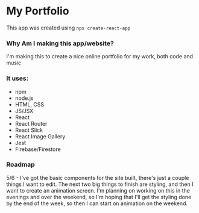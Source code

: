 # My Portfolio

This app was created using `npx create-react-app`

### Why Am I making this app/website?

I'm making this to create a nice online portfolio for my work, both code and music

### It uses:

- npm
- node.js
- HTML, CSS
- JS/JSX
- React
- React Router
- React Slick
- React Image Gallery
- Jest
- Firebase/Firestore

### Roadmap

5/6 - I've got the basic components for the site built, there's just a couple things I want to edit. The next two big things to finish are styling, and then I want to create an animation screen. I'm planning on working on this in the evenings and over the weekend, so I'm hoping that I'll get the styling done by the end of the week, so then I can start on animation on the weekend.
